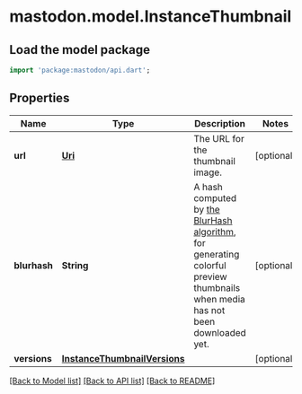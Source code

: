 # mastodon.model.InstanceThumbnail

## Load the model package
```dart
import 'package:mastodon/api.dart';
```

## Properties
Name | Type | Description | Notes
------------ | ------------- | ------------- | -------------
**url** | [**Uri**](Uri.md) | The URL for the thumbnail image. | [optional] 
**blurhash** | **String** | A hash computed by [the BlurHash algorithm](https://github.com/woltapp/blurhash), for generating colorful preview thumbnails when media has not been downloaded yet. | [optional] 
**versions** | [**InstanceThumbnailVersions**](InstanceThumbnailVersions.md) |  | [optional] 

[[Back to Model list]](../README.md#documentation-for-models) [[Back to API list]](../README.md#documentation-for-api-endpoints) [[Back to README]](../README.md)


